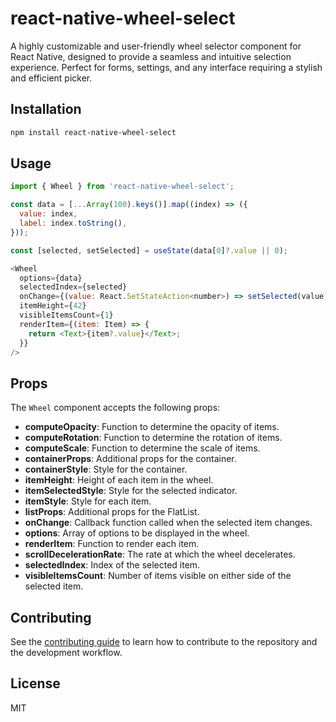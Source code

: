 # react-native-wheel-select

A highly customizable and user-friendly wheel selector component for React Native, designed to provide a seamless and intuitive selection experience. Perfect for forms, settings, and any interface requiring a stylish and efficient picker.

## Installation

```sh
npm install react-native-wheel-select
```

## Usage

```js
import { Wheel } from 'react-native-wheel-select';

const data = [...Array(100).keys()].map((index) => ({
  value: index,
  label: index.toString(),
}));

const [selected, setSelected] = useState(data[0]?.value || 0);

<Wheel
  options={data}
  selectedIndex={selected}
  onChange={(value: React.SetStateAction<number>) => setSelected(value)}
  itemHeight={42}
  visibleItemsCount={1}
  renderItem={(item: Item) => {
    return <Text>{item?.value}</Text>;
  }}
/>
```

## Props

The `Wheel` component accepts the following props:

- **computeOpacity**: Function to determine the opacity of items.
- **computeRotation**: Function to determine the rotation of items.
- **computeScale**: Function to determine the scale of items.
- **containerProps**: Additional props for the container.
- **containerStyle**: Style for the container.
- **itemHeight**: Height of each item in the wheel.
- **itemSelectedStyle**: Style for the selected indicator.
- **itemStyle**: Style for each item.
- **listProps**: Additional props for the FlatList.
- **onChange**: Callback function called when the selected item changes.
- **options**: Array of options to be displayed in the wheel.
- **renderItem**: Function to render each item.
- **scrollDecelerationRate**: The rate at which the wheel decelerates.
- **selectedIndex**: Index of the selected item.
- **visibleItemsCount**: Number of items visible on either side of the selected item.

## Contributing

See the [contributing guide](CONTRIBUTING.md) to learn how to contribute to the repository and the development workflow.

## License

MIT
